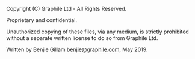Copyright (C) Graphile Ltd - All Rights Reserved.

Proprietary and confidential.

Unauthorized copying of these files, via any medium, is strictly prohibited without a separate written license to do so from Graphile Ltd.

Written by Benjie Gillam <benjie@graphile.com>, May 2019.
